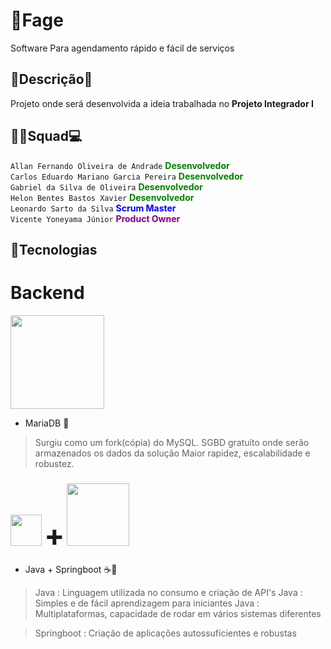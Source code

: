 # 📝Fage

Software Para agendamento rápido e fácil de serviços


## 📃Descrição📃

Projeto onde será desenvolvida a ideia trabalhada no **Projeto Integrador I** 

## 👨‍💻Squad💻

```Allan Fernando Oliveira de Andrade``` <a style="color:green">  **Desenvolvedor** </a>  
```Carlos Eduardo Mariano Garcia Pereira```  <a style="color:green">  **Desenvolvedor** </a>  
```Gabriel da Silva de Oliveira``` <a style="color:green">  **Desenvolvedor** </a>   
```Helon Bentes Bastos Xavier``` <a style="color:green">  **Desenvolvedor** </a>  
```Leonardo Sarto da Silva```  <a style="color:blue">  **Scrum Master** </a>    
```Vicente Yoneyama Júnior``` <a style="color:purple">  **Product Owner** </a>



## 🔎Tecnologias

# Backend

<img  src="https://d1.awsstatic.com/logos/partners/MariaDB_Logo.d8a208f0a889a8f0f0551b8391a065ea79c54f3a.png" width="150px">

* MariaDB 🐬

> Surgiu como um fork(cópia) do MySQL.
> SGBD gratuíto onde serão armazenados os dados da solução
> Maior rapidez, escalabilidade e robustez.

 

### <img src="https://static.mundoeducacao.uol.com.br/mundoeducacao/conteudo_legenda/47bb859e52444b02002dfe9e11de8c1e.jpg" width="50px"> <font size="30">+</font> <img src="https://4.bp.blogspot.com/-ou-a_Aa1t7A/W6IhNc3Q0gI/AAAAAAAAD6Y/pwh44arKiuM_NBqB1H7Pz4-7QhUxAgZkACLcBGAs/s400/spring-boot-logo.png" width="100px">

* Java + Springboot ☕🍃

> Java : Linguagem utilizada no consumo e criação de API's
> Java : Simples e de fácil aprendizagem para iniciantes
> Java : Multiplataformas, capacidade de rodar em vários sistemas diferentes

> Springboot : Criação de aplicações autossuficientes e robustas
>

